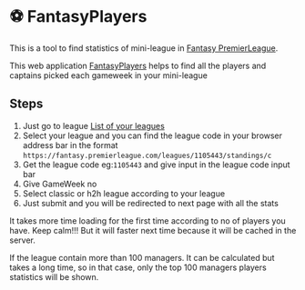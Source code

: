 #  ⚽ FantasyPlayers


This is a tool to find statistics of mini-league in [Fantasy PremierLeague](https://fantasy.premierleague.com/).

This web application [FantasyPlayers](https://fantasyplayers.herokuapp.com) helps to find all the players and captains picked each gameweek in your mini-league

## Steps
1. Just go to league [List of your leagues](https://fantasy.premierleague.com/leagues)
2. Select your league and you can find the league code in your browser address bar
in the format `https://fantasy.premierleague.com/leagues/1105443/standings/c`
3. Get the league code eg:`1105443` and give input in the league code input bar
4. Give GameWeek no 
5. Select classic or h2h league according to your league
6. Just submit and you will be redirected to next page with all the stats

It takes more time loading for the first time according to no of players you have. Keep calm!!!
But it will faster next time because it will be cached in the server.

If the league contain more than 100 managers. It can be calculated but takes a long time, so in that case, only the top 100 managers players statistics will be shown.
